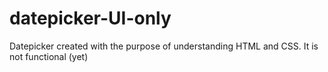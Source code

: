 # datepicker-UI-only
Datepicker created with the purpose of understanding HTML and CSS. It is not functional (yet)  

